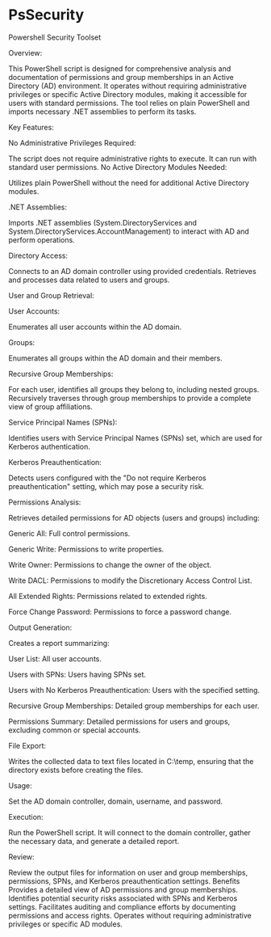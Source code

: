 # PsSecurity
Powershell Security Toolset

Overview:

This PowerShell script is designed for comprehensive analysis and documentation of permissions and group memberships in an Active Directory (AD) environment. It operates without requiring administrative privileges or specific Active Directory modules, making it accessible for users with standard permissions. The tool relies on plain PowerShell and imports necessary .NET assemblies to perform its tasks.

Key Features:

No Administrative Privileges Required:

The script does not require administrative rights to execute. It can run with standard user permissions.
No Active Directory Modules Needed:

Utilizes plain PowerShell without the need for additional Active Directory modules.

.NET Assemblies:

Imports .NET assemblies (System.DirectoryServices and System.DirectoryServices.AccountManagement) to interact with AD and perform operations.

Directory Access:

Connects to an AD domain controller using provided credentials.
Retrieves and processes data related to users and groups.

User and Group Retrieval:

User Accounts: 

Enumerates all user accounts within the AD domain.

Groups: 

Enumerates all groups within the AD domain and their members.

Recursive Group Memberships:

For each user, identifies all groups they belong to, including nested groups.
Recursively traverses through group memberships to provide a complete view of group affiliations.

Service Principal Names (SPNs):

Identifies users with Service Principal Names (SPNs) set, which are used for Kerberos authentication.

Kerberos Preauthentication:

Detects users configured with the "Do not require Kerberos preauthentication" setting, which may pose a security risk.

Permissions Analysis:

Retrieves detailed permissions for AD objects (users and groups) including:

Generic All: Full control permissions.

Generic Write: Permissions to write properties.

Write Owner: Permissions to change the owner of the object.

Write DACL: Permissions to modify the 
Discretionary Access Control List.

All Extended Rights: Permissions related to extended rights.

Force Change Password: Permissions to force a password change.

Output Generation:

Creates a report summarizing:

User List: All user accounts.

Users with SPNs: Users having SPNs set.

Users with No Kerberos Preauthentication: Users with the specified setting.

Recursive Group Memberships: Detailed group memberships for each user.

Permissions Summary: Detailed permissions for users and groups, excluding common or special accounts.

File Export:

Writes the collected data to text files located in C:\temp, ensuring that the directory exists before creating the files.

Usage:

Set the AD domain controller, domain, username, and password.

Execution:

Run the PowerShell script. It will connect to the domain controller, gather the necessary data, and generate a detailed report.

Review:

Review the output files for information on user and group memberships, permissions, SPNs, and Kerberos preauthentication settings.
Benefits
Provides a detailed view of AD permissions and group memberships.
Identifies potential security risks associated with SPNs and Kerberos settings.
Facilitates auditing and compliance efforts by documenting permissions and access rights.
Operates without requiring administrative privileges or specific AD modules.
